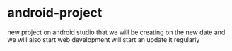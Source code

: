 # android-project
new project on android studio that we will be creating
on the new date
and we will also start web development
will start an update it regularly

